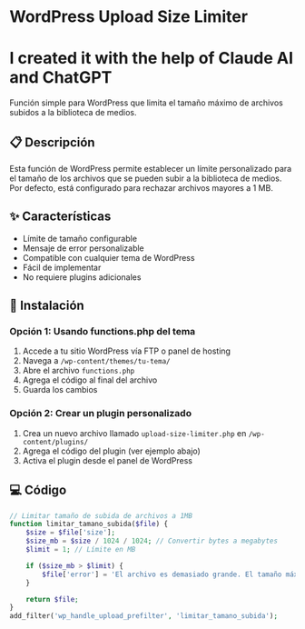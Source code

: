 # WordPress Upload Size Limiter

# I created it with the help of Claude AI and ChatGPT

Función simple para WordPress que limita el tamaño máximo de archivos subidos a la biblioteca de medios.

## 📋 Descripción

Esta función de WordPress permite establecer un límite personalizado para el tamaño de los archivos que se pueden subir a la biblioteca de medios. Por defecto, está configurado para rechazar archivos mayores a 1 MB.

## ✨ Características

- Límite de tamaño configurable
- Mensaje de error personalizable
- Compatible con cualquier tema de WordPress
- Fácil de implementar
- No requiere plugins adicionales

## 🚀 Instalación

### Opción 1: Usando functions.php del tema

1. Accede a tu sitio WordPress vía FTP o panel de hosting
2. Navega a `/wp-content/themes/tu-tema/`
3. Abre el archivo `functions.php`
4. Agrega el código al final del archivo
5. Guarda los cambios

### Opción 2: Crear un plugin personalizado

1. Crea un nuevo archivo llamado `upload-size-limiter.php` en `/wp-content/plugins/`
2. Agrega el código del plugin (ver ejemplo abajo)
3. Activa el plugin desde el panel de WordPress

## 💻 Código
```php
// Limitar tamaño de subida de archivos a 1MB
function limitar_tamano_subida($file) {
    $size = $file['size'];
    $size_mb = $size / 1024 / 1024; // Convertir bytes a megabytes
    $limit = 1; // Límite en MB

    if ($size_mb > $limit) {
        $file['error'] = 'El archivo es demasiado grande. El tamaño máximo permitido es ' . $limit . ' MB.';
    }

    return $file;
}
add_filter('wp_handle_upload_prefilter', 'limitar_tamano_subida');
